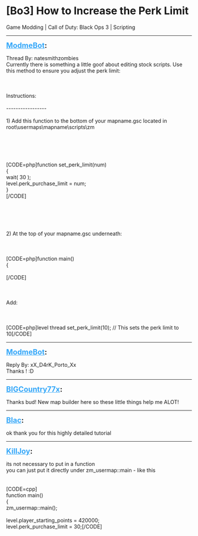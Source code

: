 # [Bo3] How to Increase the Perk Limit
Game Modding | Call of Duty: Black Ops 3 | Scripting

---
<strong style="font-size: 1.4em;"><span style="text-decoration: underline;text-decoration-color: #34a7f9;"><span style="color:#34a7f9;">ModmeBot</span></span>:</strong>

<p>Thread By: natesmithzombies<br />Currently there is something a little goof about editing stock scripts. Use this method to ensure you adjust the perk limit:<br /><br /><br /><br />Instructions:<br /><br />-----------------<br /><br />1) Add this function to the bottom of your mapname.gsc located in root\usermaps\mapname\scripts\zm <br /><br /><br /><br /><br /><br />[CODE=php]function set_perk_limit(num)<br />{<br />	wait( 30 ); <br />	level.perk_purchase_limit = num;<br />}<br />[/CODE]<br /><br /><br /><br /><br /><br />2) At the top of your mapname.gsc underneath:<br /><br /><br /><br />[CODE=php]function main()<br />{<br /><br />[/CODE]<br /><br /><br /><br />Add:<br /><br /><br /><br />[CODE=php]level thread set_perk_limit(10);  // This sets the perk limit to 10[/CODE]</p>

---
<strong style="font-size: 1.4em;"><span style="text-decoration: underline;text-decoration-color: #34a7f9;"><span style="color:#34a7f9;">ModmeBot</span></span>:</strong>

<p>Reply By: xX_D4rK_Porto_Xx<br />Thanks ! :D</p>

---
<strong style="font-size: 1.4em;"><span style="text-decoration: underline;text-decoration-color: #34a7f9;"><span style="color:#34a7f9;">BIGCountry77x</span></span>:</strong>

<p>Thanks bud! New map builder here so these little things help me ALOT!</p>

---
<strong style="font-size: 1.4em;"><span style="text-decoration: underline;text-decoration-color: #34a7f9;"><span style="color:#34a7f9;">Blac</span></span>:</strong>

<p>ok thank you for this highly detailed tutorial</p>

---
<strong style="font-size: 1.4em;"><span style="text-decoration: underline;text-decoration-color: #34a7f9;"><span style="color:#34a7f9;">KillJoy</span></span>:</strong>

<p>its not necessary to put in a function<br />you can just put it directly under zm_usermap::main -  like this<br /><br /><br />[CODE=cpp]<br />function main()<br />{<br />    zm_usermap::main();<br /><br />level.player_starting_points = 420000;<br />level.perk_purchase_limit = 30;[/CODE]</p>
